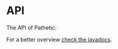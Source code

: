 # API
The API of Pathetic.

For a better overview [check the javadocs](https://javadocs.pathetic.ollieee.xyz/).
